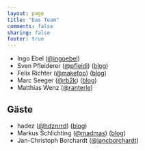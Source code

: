 ```yaml
---
layout: page
title: "Das Team"
comments: false
sharing: false
footer: true
---
```

- Ingo Ebel ([@ingoebel](https://twitter.com/ingoebel))
- Sven Pfleiderer ([@pfleidi](https://twitter.com/pfleidi)) ([blog](http://blog.roothausen.de/))
- Felix Richter ([@makefoo](https://twitter.com/makefoo)) ([blog](http://euer.krebsco.de/))
- Marc Seeger ([@rb2k](https://twitter.com/rb2k)) ([blog](http://blog.marc-seeger.de/))
- Matthias Wenz ([@ranterle](https://twitter.com/ranterle))

## Gäste

- hadez ([@hdznrrd](https://twitter.com/hdznrrd)) ([blog](http://nrrd.de/))
- Markus Schlichting ([@madmas](https://twitter.com/madmas)) ([blog](http://www.mynethome.de/))
- Jan-Christoph Borchardt ([@jancborchardt](https://twitter.com/jancborchardt))
